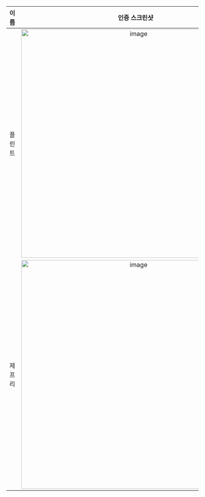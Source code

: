 | **이름** | **인증 스크린샷** |
|:--------:|:-----------------:|
| 플린트 | <img width="600" alt="image" src="https://github.com/user-attachments/assets/1151d9a3-9aec-4e1a-9c6d-48240f7b49fa" /> |
| 제프리 | <img width="600" alt="image" src="https://github.com/user-attachments/assets/3c82ff28-bdb9-405e-a14b-7ada67a6b62a" /> |
